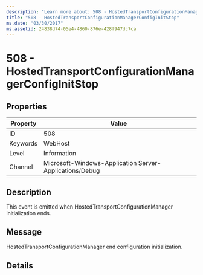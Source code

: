 ```yaml
---
description: "Learn more about: 508 - HostedTransportConfigurationManagerConfigInitStop"
title: "508 - HostedTransportConfigurationManagerConfigInitStop"
ms.date: "03/30/2017"
ms.assetid: 24838d74-05e4-4860-876e-428f947dc7ca
---
```

# 508 - HostedTransportConfigurationManagerConfigInitStop

## Properties

| Property | Value |
| - | - |
|ID|508|  
|Keywords|WebHost|  
|Level|Information|  
|Channel|Microsoft-Windows-Application Server-Applications/Debug|  
  
## Description  

 This event is emitted when HostedTransportConfigurationManager initialization ends.  
  
## Message  

 HostedTransportConfigurationManager end configuration initialization.  
  
## Details
